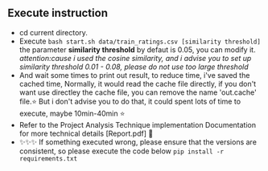 ## Execute instruction
- cd current directory.  
- Execute `bash start.sh data/train_ratings.csv [similarity threshold]`  the parameter **similarity threshold** by defaut is 0.05, you can modify it.  *attention:cause i used the cosine similarity, and i advise you to set up similarity threshold 0.01 - 0.08, please do not use too large threshold*
- And wait some times to print out result, to reduce time, i've saved the cached time, Normally, it would read the cache file directly, if you don't want use directley the cache file, you can remove the name 'out.cache' file.⭐️ But i don't advise you to do that, it could spent lots of time to execute, maybe 10min-40min ⭐️  
- Refer to the Project Analysis Technique implementation Documentation for more technical details [Report.pdf] 🫰  
- ✨✨✨ If something executed wrong, please ensure that the versions are consistent, so please execute the code below `pip install -r requirements.txt`  